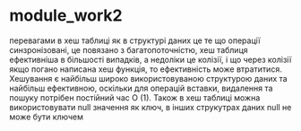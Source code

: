 # module_work2


перевагами в хеш таблиці як в структурі даних це те що операції синзронізовані, це повязано з багатопоточністю, хеш таблиця ефективніша в більшості випадків,
а недоліки це колізії, і що через колізії якщо погано написана хеш функція, то ефективність може втратитися.
Хешування є найбільш широко використовуваною структурою даних та найбільш ефективною, оскільки для операцій вставки, видалення та пошуку потрібен постійний час O (1).
Також в хеш таблиці можна використовувати null значення як ключ, в інших струкутрах даних null не може бути ключем
